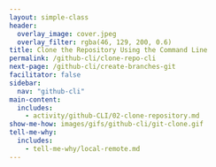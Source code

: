 ```yaml
---
layout: simple-class
header:
  overlay_image: cover.jpeg
  overlay_filter: rgba(46, 129, 200, 0.6)
title: Clone the Repository Using the Command Line
permalink: /github-cli/clone-repo-cli
next-page: /github-cli/create-branches-git
facilitator: false
sidebar:
  nav: "github-cli"
main-content:
  includes:
    - activity/github-CLI/02-clone-repository.md
show-me-how: images/gifs/github-cli/git-clone.gif
tell-me-why:
  includes:
    - tell-me-why/local-remote.md
---
```

